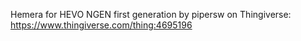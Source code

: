 Hemera for HEVO NGEN first generation by pipersw on Thingiverse: https://www.thingiverse.com/thing:4695196